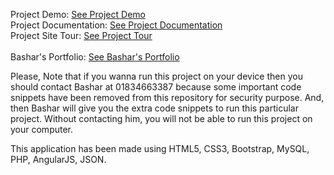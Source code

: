 Project Demo: <a target="_blank" href="https://bashar-angularjs-todolist.000webhostapp.com/">See Project Demo</a> <br>
Project Documentation: <a target="_blank" href="https://bashar-angular-documentation.herokuapp.com/index.html">See Project Documentation</a><br>
Project Site Tour: <a target="_blank" href="https://www.youtube.com/watch?v=wuCmSIYZsVU">See Project Tour</a><br><br>
Bashar's Portfolio: <a target="_blank" href="https://findbashar.com/">See Bashar's Portfolio</a> <br>

Please, Note that if you wanna run this project on your device then you should contact Bashar at 01834663387 because some important code snippets have been removed from this repository for security purpose. And, then Bashar will give you the extra code snippets to run this particular project. Without contacting him, you will not be able to run this project on your computer.

This application has been made using HTML5, CSS3, Bootstrap, MySQL, PHP, AngularJS, JSON.

